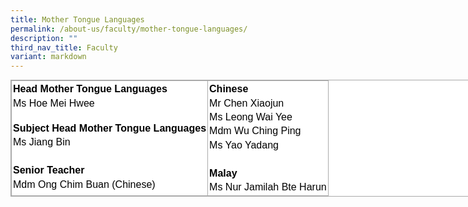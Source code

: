 ```yaml
---
title: Mother Tongue Languages
permalink: /about-us/faculty/mother-tongue-languages/
description: ""
third_nav_title: Faculty
variant: markdown
---
```

<table style="margin: 0px; outline: 0px; padding: 0px; border-collapse: collapse; border: 1px solid rgb(170, 170, 170); color: rgb(0, 0, 0); font-family: Nunito, sans-serif; font-size: 16px; font-style: normal; font-variant-ligatures: normal; font-variant-caps: normal; font-weight: 400; letter-spacing: normal; orphans: 2; text-align: left; text-transform: none; white-space: normal; widows: 2; word-spacing: 0px; -webkit-text-stroke-width: 0px; background-color: rgb(255, 255, 255); text-decoration-thickness: initial; text-decoration-style: initial; text-decoration-color: initial; width: 818px;" class="iveo_table ives_tab_simple3" cellpadding="0" cellspacing="0" width="100%" border="0"><tbody style="margin: 0px; outline: 0px; padding: 0px;"><tr style="margin: 0px; outline: 0px; padding: 0px;"><td style="margin: 0px; outline: 0px; padding: 2px; text-align: center; border: 1px solid rgb(170, 170, 170);" valign="top"><div style="margin: 0px; outline: 0px; padding: 0px; line-height: 22.4px; text-align: left;"><strong style="margin: 0px; outline: 0px; padding: 0px;">Head Mother Tongue Languages</strong></div><div style="margin: 0px; outline: 0px; padding: 0px; line-height: 22.4px; text-align: left;">Ms Hoe Mei Hwee</div><br><div style="margin: 0px; outline: 0px; padding: 0px; line-height: 22.4px; text-align: left;"><strong style="margin: 0px; outline: 0px; padding: 0px;">Subject Head Mother Tongue Languages</strong></div><div style="margin: 0px; outline: 0px; padding: 0px; line-height: 22.4px; text-align: left;">Ms Jiang Bin</div><div style="margin: 0px; outline: 0px; padding: 0px; line-height: 22.4px; text-align: left;"><br style="margin: 0px; outline: 0px; padding: 0px;"></div><strong style="margin: 0px; outline: 0px; padding: 0px;"><div style="margin: 0px; outline: 0px; padding: 0px; line-height: 22.4px; text-align: left;"><strong style="margin: 0px; outline: 0px; padding: 0px;">Senior Teacher</strong></div></strong><div style="margin: 0px; outline: 0px; padding: 0px; line-height: 22.4px; text-align: left;">Mdm Ong Chim Buan (Chinese)</div></td><td style="margin: 0px; outline: 0px; padding: 2px; text-align: center; border: 1px solid rgb(170, 170, 170);" valign="top"><div style="margin: 0px; outline: 0px; padding: 0px; line-height: 22.4px; text-align: left;"><strong style="margin: 0px; outline: 0px; padding: 0px;">Chinese</strong></div><div style="margin: 0px; outline: 0px; padding: 0px; line-height: 22.4px; text-align: left;">Mr Chen Xiaojun</div><div style="margin: 0px; outline: 0px; padding: 0px; line-height: 22.4px; text-align: left;">Ms Leong Wai Yee</div><div style="margin: 0px; outline: 0px; padding: 0px; line-height: 22.4px; text-align: left;">Mdm Wu Ching Ping</div><div style="margin: 0px; outline: 0px; padding: 0px; line-height: 22.4px; text-align: left;">Ms Yao Yadang</div><div style="margin: 0px; outline: 0px; padding: 0px; line-height: 22.4px; text-align: left;"><br style="margin: 0px; outline: 0px; padding: 0px;"></div><div style="margin: 0px; outline: 0px; padding: 0px; line-height: 22.4px;"></div><div style="margin: 0px; outline: 0px; padding: 0px; line-height: 22.4px;"><div style="margin: 0px; outline: 0px; padding: 0px; line-height: 22.4px; text-align: left;"><strong style="margin: 0px; outline: 0px; padding: 0px;">Malay</strong></div><div style="margin: 0px; outline: 0px; padding: 0px; line-height: 22.4px; text-align: left;"><span style="margin: 0px; outline: 0px; padding: 0px; background-color: initial;">Ms Nur Jamilah Bte Harun</span></div></div></td></tr></tbody></table>